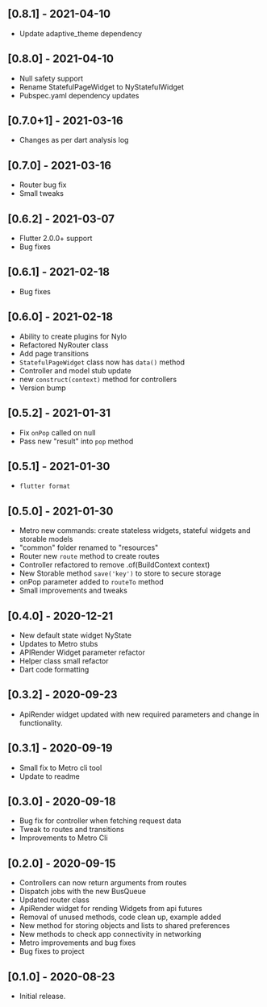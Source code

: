 ## [0.8.1] - 2021-04-10

* Update adaptive_theme dependency

## [0.8.0] - 2021-04-10

* Null safety support
* Rename StatefulPageWidget to NyStatefulWidget
* Pubspec.yaml dependency updates

## [0.7.0+1] - 2021-03-16

* Changes as per dart analysis log

## [0.7.0] - 2021-03-16

* Router bug fix
* Small tweaks

## [0.6.2] - 2021-03-07

* Flutter 2.0.0+ support
* Bug fixes

## [0.6.1] - 2021-02-18

* Bug fixes

## [0.6.0] - 2021-02-18

* Ability to create plugins for Nylo
* Refactored NyRouter class
* Add page transitions
* `StatefulPageWidget` class now has `data()` method
* Controller and model stub update
* new `construct(context)` method for controllers
* Version bump

## [0.5.2] - 2021-01-31

* Fix `onPop` called on null
* Pass new "result" into `pop` method

## [0.5.1] - 2021-01-30

* `flutter format`

## [0.5.0] - 2021-01-30

* Metro new commands: create stateless widgets, stateful widgets and storable models
* "common" folder renamed to "resources"
* Router new `route` method to create routes
* Controller refactored to remove .of(BuildContext context)
* New Storable method `save('key')` to store to secure storage
* onPop parameter added to `routeTo` method
* Small improvements and tweaks

## [0.4.0] - 2020-12-21

* New default state widget NyState
* Updates to Metro stubs
* APIRender Widget parameter refactor
* Helper class small refactor
* Dart code formatting

## [0.3.2] - 2020-09-23

* ApiRender widget updated with new required parameters and change in functionality.

## [0.3.1] - 2020-09-19

* Small fix to Metro cli tool
* Update to readme

## [0.3.0] - 2020-09-18

* Bug fix for controller when fetching request data
* Tweak to routes and transitions
* Improvements to Metro Cli

## [0.2.0] - 2020-09-15

* Controllers can now return arguments from routes
* Dispatch jobs with the new BusQueue
* Updated router class
* ApiRender widget for rending Widgets from api futures
* Removal of unused methods, code clean up, example added
* New method for storing objects and lists to shared preferences
* New methods to check app connectivity in networking
* Metro improvements and bug fixes
* Bug fixes to project

## [0.1.0] - 2020-08-23

* Initial release.
